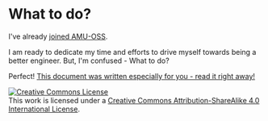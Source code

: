 # What to do?

I've already [joined AMU-OSS][slack].

I am ready to dedicate my time and efforts to drive myself towards being a better engineer. But, I'm confused - What to do?

Perfect! [This document was written especially for you - read it right
away!][li]

[slack]: https://amu-oss.slac.com
[li]: https://whattodo.readthedocs.io

<a rel="license" href="http://creativecommons.org/licenses/by-sa/4.0/"><img alt="Creative Commons License" style="border-width:0" src="https://i.creativecommons.org/l/by-sa/4.0/88x31.png" /></a><br />This work is licensed under a <a rel="license" href="http://creativecommons.org/licenses/by-sa/4.0/">Creative Commons Attribution-ShareAlike 4.0 International License</a>.
